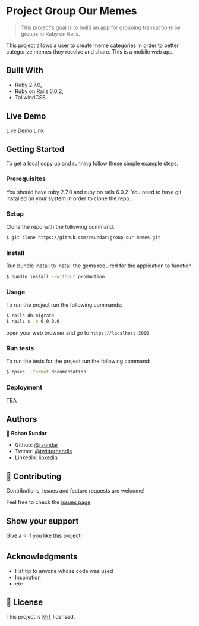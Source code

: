 # Project Group Our Memes

> This project's goal is to build an app for grouping transactions by groups in Ruby on Rails. 

This project allows a user to create meme categories in order to better categorize memes they receive and share. This is a mobile web app.

## Built With

- Ruby 2.7.0,
- Ruby on Rails 6.0.2,
- TailwindCSS

## Live Demo

[Live Demo Link](https://livedemo.com)


## Getting Started

To get a local copy up and running follow these simple example steps.

### Prerequisites

You should have ruby 2.7.0 and ruby on rails 6.0.2. You need to have git installed on your system in order to clone the repo.

### Setup

Clone the repo with the following command.

```sh
$ git clone https://github.com/rsundar/group-our-memes.git
```

### Install

Run bundle install to install the gems required for the application to function.
```sh
$ bundle install --without production
```

### Usage

To run the project run the following commands:
```sh
$ rails db:migrate
$ rails s -b 0.0.0.0
```
open your web browser and go to ```https://localhost:3000```

### Run tests

To run the tests for the project run the following command:
```sh
$ rpsec --format documentation
```
### Deployment

TBA

## Authors

👤 **Rohan Sundar**

- Github: [@rsundar](https://github.com/rsundar)
- Twitter: [@twitterhandle](https://twitter.com/twitterhandle)
- Linkedin: [linkedin](https://linkedin.com/linkedinhandle)

## 🤝 Contributing

Contributions, issues and feature requests are welcome!

Feel free to check the [issues page](issues/).

## Show your support

Give a ⭐️ if you like this project!

## Acknowledgments

- Hat tip to anyone whose code was used
- Inspiration
- etc

## 📝 License

This project is [MiT](lic.url) licensed.